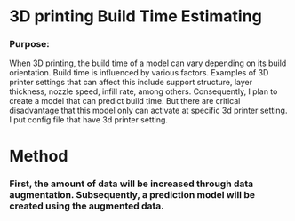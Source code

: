 # 3D printing Build Time Estimating
### Purpose: 

When 3D printing, the build time of a model can vary depending on its build orientation. Build time is influenced by various factors. Examples of 3D printer settings that can affect this include support structure, layer thickness, nozzle speed, infill rate, among others. Consequently, I plan to create a model that can predict build time. But there are critical disadvantage that this model only can activate at specific 3d printer setting. I put config file that have 3d printer setting.

# Method
### First, the amount of data will be increased through data augmentation. Subsequently, a prediction model will be created using the augmented data.









